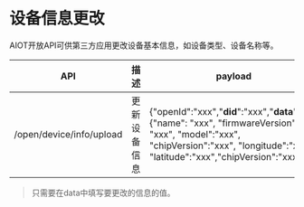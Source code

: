# 设备信息更改

AIOT开放API可供第三方应用更改设备基本信息，如设备类型、设备名称等。

| API | 描述 | payload | header | response |
| -- | -- | -- | -- | -- |
| /open/device/info/upload | 更新设备信息 | {"openId":"xxx","**did**":"xxx","**data**":{"name": "xxx", "firmwareVersion": "xxx", "model":"xxx", "chipVersion":"xxx", "longitude":"xxx", "latitude":"xxx","chipVersion":"xxx",...}} | {"**Appid**":"xxx","**Appkey**":"xxx","Openid":"xxx","**Access-Token**":"xxx"} | {"code":0(errorcode), "result":"msg"}} |

> 只需要在data中填写要更改的信息的值。



